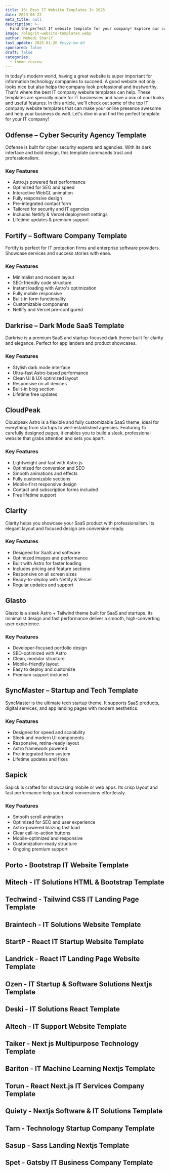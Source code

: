 ```yaml
---
title: 15+ Best IT Website Templates In 2025
date: 2023-06-22
meta_title: null
description: >-
  Find the perfect IT website template for your company! Explore our collection of the best IT business website templates and choose the ideal one today.
image: /blog/it-website-templates.webp
author: Mehedi Sharif
last_update: 2025-01-20 #yyyy-mm-dd
sponsored: false
draft: false
categories:
  - theme-review
---
```


In today's modern world, having a great website is super important for information technology companies to succeed. A good website not only looks nice but also helps the company look professional and trustworthy. That's where the best IT company website templates can help. These templates are specially made for IT businesses and have a mix of cool looks and useful features. In this article, we'll check out some of the top IT company website templates that can make your online presence awesome and help your business do well. Let's dive in and find the perfect template for your IT company!

## Odfense – Cyber Security Agency Template

<Mockup src="/blog/odfense.webp" alt="odfense cyber security website template" />

Odfense is built for cyber security experts and agencies. With its dark interface and bold design, this template commands trust and professionalism.

### Key Features

- Astro.js powered fast performance
- Optimized for SEO and speed
- Interactive WebGL animation
- Fully responsive design
- Pre-integrated contact form
- Tailored for security and IT agencies
- Includes Netlify & Vercel deployment settings
- Lifetime updates & premium support

<Download href="https://themefisher.com/products/odfense-astro"/>  
<Demo href="https://odfense-astro.vercel.app/" />

## Fortify – Software Company Template

<Mockup src="/blog/fortify.webp" alt="fortify security & saas enterprice theme" />

Fortify is perfect for IT protection firms and enterprise software providers. Showcase services and success stories with ease.

### Key Features

- Minimalist and modern layout
- SEO-friendly code structure
- Instant loading with Astro's optimization
- Fully mobile responsive
- Built-in form functionality
- Customizable components
- Netlify and Vercel pre-configured

<Download href="https://themefisher.com/products/fortify-astro"/>  
<Demo href="https://fortify-astro.vercel.app/" />

## Darkrise – Dark Mode SaaS Template

<Mockup src="/blog/darkrise.webp" alt="darkrise saas & startup template" />

Darkrise is a premium SaaS and startup-focused dark theme built for clarity and elegance. Perfect for app landers and product showcases.

### Key Features

- Stylish dark mode interface
- Ultra-fast Astro-based performance
- Clean UI & UX optimized layout
- Responsive on all devices
- Built-in blog section
- Lifetime free updates

<Download href="https://themefisher.com/products/darkrise-astro"/>  
<Demo href="https://darkrise-astro.vercel.app/" />

## CloudPeak

<Mockup src="/blog/cloudpeak.webp" alt="cloudpeak saas template" />

Cloudpeak Astro is a flexible and fully customizable SaaS theme, ideal for everything from startups to well-established agencies. Featuring 15 carefully designed pages, it enables you to build a sleek, professional website that grabs attention and sets you apart.

### Key Features

- Lightweight and fast with Astro.js
- Optimized for conversion and SEO
- Smooth animations and effects
- Fully customizable sections
- Mobile-first responsive design
- Contact and subscription forms included
- Free lifetime support

<Download href="https://themefisher.com/products/cloudpeak-astro"/>  
<Demo href="https://cloudpeak-astro.vercel.app/" />

## Clarity

<Mockup src="/blog/clarity.webp" alt="clarity astro it template" />

Clarity helps you showcase your SaaS product with professionalism. Its elegant layout and focused design are conversion-ready.

### Key Features

- Designed for SaaS and software
- Optimized images and performance
- Built with Astro for faster loading
- Includes pricing and feature sections
- Responsive on all screen sizes
- Ready-to-deploy with Netlify & Vercel
- Regular updates and support

<Download href="https://themefisher.com/products/clarity-astro"/>  
<Demo href="https://clarity-astro.vercel.app/" />

## Glasto

<Mockup src="/blog/glasto.webp" alt="glasto saas theme" />

Glasto is a sleek Astro + Tailwind theme built for SaaS and startups. Its minimalist design and fast performance deliver a smooth, high-converting user experience.

### Key Features

- Developer-focused portfolio design
- SEO-optimized with Astro
- Clean, modular structure
- Mobile-friendly layout
- Easy to deploy and customize
- Premium support included

<Download href="https://themefisher.com/products/glasto-astro"/>  
<Demo href="https://glasto-astro.vercel.app/" />

## SyncMaster – Startup and Tech Template

<Mockup src="/blog/syncmaster.webp" alt="syncmaster technology website templates" />

SyncMaster is the ultimate tech startup theme. It supports SaaS products, digital services, and app landing pages with modern aesthetics.

### Key Features

- Designed for speed and scalability
- Sleek and modern UI components
- Responsive, retina-ready layout
- Astro framework powered
- Pre-integrated form system
- Lifetime updates and fixes

<Download href="https://themefisher.com/products/syncmaster-astro"/>  
<Demo href="https://syncmaster-astro.vercel.app/" />

## Sapick

<Mockup src="/blog/sapick.webp" alt="sapick IT template" />

Sapick is crafted for showcasing mobile or web apps. Its crisp layout and fast performance help you boost conversions effortlessly.

### Key Features

- Smooth scroll animation
- Optimized for SEO and user experience
- Astro-powered blazing fast load
- Clear call-to-action buttons
- Mobile-optimized and responsive
- Customization-ready structure
- Ongoing premium support

<Download href="https://themefisher.com/products/sapick-astro"/>  
<Demo href="https://sapick-astro.vercel.app/" />

## Porto - Bootstrap IT Website Template

<Mockup src="/blog/porto-it.webp" alt="porto Bootstrap It Website Template"/>

<Download href="https://1.envato.market/QjJAro"/>
<Demo href="https://1.envato.market/RG1ZD9"/>

## Mitech - IT Solutions HTML & Bootstrap Template

<Mockup src="/blog/mitech.webp" alt="mitech it HTML template"/>

<Download href="https://1.envato.market/qzAmXy"/>
<Demo href="https://1.envato.market/vPyQgd"/>

## Techwind - Tailwind CSS IT Landing Page Template

<Mockup src="/blog/techwind-it.webp" alt="techwind it Tailwindcss template"/>

<Download href="https://1.envato.market/kOz9gd"/>
<Demo href="https://1.envato.market/e1qevz"/>

## Braintech - IT Solutions Website Template

<Mockup src="/blog/braintech.webp" alt="braintech it solutions template"/>

<Download href="https://1.envato.market/dOLkqM"/>
<Demo href="https://1.envato.market/N9zRY7"/>

## StartP - React IT Startup Website Template

<Mockup src="/blog/startp.webp" alt="startp IT Startup Website Template"/>
<Download href="https://1.envato.market/kOzZ7N"/>
<Demo href="https://1.envato.market/e1qgOj"/>

## Landrick - React IT Landing Page Website Template

<Mockup src="/blog/landrick.webp" alt="landrick IT landing page Template"/>
<Download href="https://1.envato.market/yqyjxV"/>
<Demo href="https://1.envato.market/MA52YJ"/>

## Ozen - IT Startup & Software Solutions Nextjs Template

<Mockup src="/blog/ozen.webp" alt="ozen Software Solutions Nextjs Template"/>
<Download href="https://1.envato.market/xLyrD5"/>
<Demo href="https://1.envato.market/7aynBA"/>

## Deski - IT Solutions React Template

<Mockup src="/blog/deski.webp" alt="deski Saas & IT Solutions React Template"/>
<Download href="https://1.envato.market/qzAmG5"/>
<Demo href="https://1.envato.market/xLyrqA"/>

## Altech - IT Support Website Template

<Mockup src="/blog/altech.webp" alt="altech SIT Solutions HTML5 Template"/>
<Download href="https://1.envato.market/DyQOzn"/>
<Demo href="https://1.envato.market/QjJAvP"/>

## Taiker - Next js Multipurpose Technology Template

<Mockup src="/blog/taiker.webp" alt="taiker Multipurpose Technology Template"/>
<Download href="https://1.envato.market/9LAOby"/>
<Demo href="https://1.envato.market/9LAnjW"/>

## Bariton - IT Machine Learning Nextjs Template

<Mockup src="/blog/bariton.webp" alt="bariton IT Machine Learning Nextjs Template"/>
<Download href="https://1.envato.market/xLyQ05"/>
<Demo href="https://1.envato.market/raGOkR"/>

## Torun - React Next.js IT Services Company Template

<Mockup src="/blog/torun.webp" alt="react Next.js IT Services Company Templatee"/>
<Download href="https://1.envato.market/raGLqQ"/>
<Demo href="https://1.envato.market/jezQGe"/>

## Quiety - Nextjs Software & IT Solutions Template

<Mockup src="/blog/quiety.webp" alt="quiety Nextjs Software & IT Solutions Template"/>
<Download href="https://1.envato.market/09myQJ"/>
<Demo href="https://1.envato.market/EE9ObK"/>

## Tarn - Technology Startup Company Template

<Mockup src="/blog/tarn.webp" alt="Technology Startup Company Template "/>
<Download href="https://1.envato.market/qzAmG5"/>
<Demo href="https://1.envato.market/kOz91z"/>

## Sasup - Sass Landing Nextjs Template

<Mockup src="/blog/sasup.webp" alt="sasup It Company  website Template "/>
<Download href="https://1.envato.market/nXNPkX"/>
<Demo href="https://1.envato.market/bOGPbk"/>

## Spet - Gatsby IT Business Company Template

<Mockup src="/blog/spet-it.webp" alt="spet Gatsby IT Business Company Template "/>
<Download href="https://1.envato.market/e1qe5r"/>
<Demo href="https://1.envato.market/APmn1j"/>

<Disclaimer />
